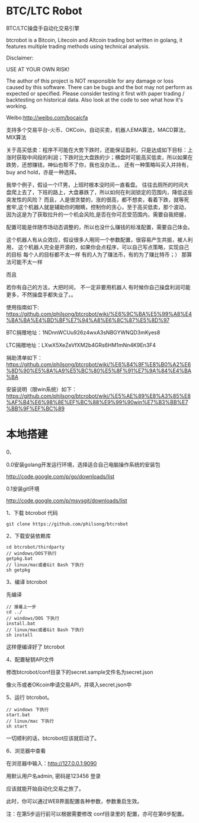 BTC/LTC Robot
===========
BTC/LTC操盘手自动化交易引擎


  btcrobot is a Bitcoin, Litecoin and Altcoin trading bot written in golang,
  it features multiple trading methods using technical analysis.

  Disclaimer:

  USE AT YOUR OWN RISK!

  The author of this project is NOT responsible for any damage or loss caused
  by this software. There can be bugs and the bot may not perform as expected
  or specified. Please consider testing it first with paper trading /
  backtesting on historical data. Also look at the code to see what how
  it's working.

  Weibo:http://weibo.com/bocaicfa


支持多个交易平台-火币、OKCoin，自动买卖，机器人EMA算法，MACD算法，MIX算法

关于高买低卖：程序不可能在大势下跌时，还能保证盈利，只是达成如下目标：上涨时获取中间段的利润；下跌时比大盘跌的少；横盘时可能高买低卖，所以如果在跌势，还想赚钱，神仙也帮不了你，我也没办法。。
还有一种策略叫买入并持有，buy and hold，亦是一种选择。


我举个例子，假设一个IT男，上班时根本没时间一直看盘。
往往去厕所的时间大盘爬上去了，下班的路上，大盘暴跌了，所以如何在利润锁定的范围内，降低这些突发性的风险？
而且，人是很贪婪的，涨的很高，都不想卖，看着下跌，就等死套牢,这个机器人就是辅助你的眼睛，控制你的贪心，至于高买低卖，那个波动，因为这是为了获取拉升的一个机会风险,是否在你可忍受范围内，需要自我把握，

配置可能是伴随市场动态调整的，所以也没什么赚钱的标准配置，需要自己体会。

这个机器人有从众效应，假设很多人用同一个参数配置，很容易产生共振，被人利用，
这个机器人完全是开源的，如果你会点程序，可以自己写点策略，实现自己的目标
每个人的目标都不太一样
有的人为了赚法币，有的为了赚比特币；）
那算法可能不太一样

而且

若你有自己的方法，大把时间， 不一定非要用机器人
有时候你自己操盘利润可能更多，不然操盘手都失业了。。

使用指南如下:
https://github.com/philsong/btcrobot/wiki/%E6%9C%BA%E5%99%A8%E4%BA%BA%E4%BD%BF%E7%94%A8%E6%8C%87%E5%8D%97 

BTC捐赠地址：1NDnnWCUu926z4wxA3sNBGYWNQD3mKyes8

LTC捐赠地址：LXwX5XeZeVfXM2b4GRs6HM1mNn4K9En3F4

捐助清单如下：
https://github.com/philsong/btcrobot/wiki/%E6%84%9F%E8%B0%A2%E6%8D%90%E5%8A%A9%E5%BC%80%E5%8F%91%E7%9A%84%E4%BA%BA


安装说明（限win系统）如下：
https://github.com/philsong/btcrobot/wiki/%E5%AE%89%E8%A3%85%E8%AF%B4%E6%98%8E%EF%BC%88%E9%99%90win%E7%B3%BB%E7%BB%9F%EF%BC%89

# 本地搭建 #

0、

0.0安装golang开发运行环境，选择适合自己电脑操作系统的安装包
  
  http://code.google.com/p/go/downloads/list

0.1安装git环境

  http://code.google.com/p/msysgit/downloads/list

1、下载 btcrobot 代码
	
	git clone https://github.com/philsong/btcrobot

2、下载安装依赖库

	cd btcrobot/thirdparty
	// windows/DOS下执行
	getpkg.bat
	// linux/mac或者Git Bash 下执行
	sh getpkg

3、编译 btcrobot

先编译

	// 接着上一步
	cd ../
	// windows/DOS 下执行
	install.bat
	// linux/mac或者Git Bash 下执行
	sh install
	
这样便编译好了 btcrobot

4、配置秘钥API文件

修改btcrobot/conf目录下的secret.sample文件名为secret.json

像火币或者OKcoin申请交易API，并填入secret.json中

5、运行 btcrobot。

	// windows 下执行
	start.bat
	// linux/mac 下执行
	sh start

一切顺利的话，btcrobot应该就启动了。

6、浏览器中查看

在浏览器中输入：http://127.0.0.1:9090

用默认用户名admin, 密码是123456 登录

应该就能开始自动化交易之旅了。

此时，你可以通过WEB界面配置各种参数，参数重启生效。


注：在第5步运行前可以根据需要修改 conf目录里的 配置，亦可在第6步配置。

